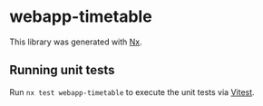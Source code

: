 # webapp-timetable

This library was generated with [Nx](https://nx.dev).

## Running unit tests

Run `nx test webapp-timetable` to execute the unit tests via [Vitest](https://vitest.dev/).
